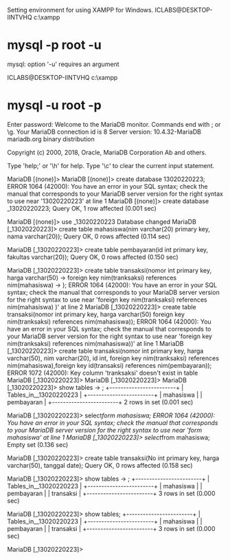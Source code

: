 
Setting environment for using XAMPP for Windows.
ICLABS@DESKTOP-IINTVHQ c:\xampp
# mysql -p root -u
mysql: option '-u' requires an argument

ICLABS@DESKTOP-IINTVHQ c:\xampp
# mysql -u root -p
Enter password:
Welcome to the MariaDB monitor.  Commands end with ; or \g.
Your MariaDB connection id is 8
Server version: 10.4.32-MariaDB mariadb.org binary distribution

Copyright (c) 2000, 2018, Oracle, MariaDB Corporation Ab and others.

Type 'help;' or '\h' for help. Type '\c' to clear the current input statement.

MariaDB [(none)]>
MariaDB [(none)]> create database 13020220223;
ERROR 1064 (42000): You have an error in your SQL syntax; check the manual that corresponds to your MariaDB server version for the right syntax to use near '13020220223' at line 1
MariaDB [(none)]> create database _13020220223;
Query OK, 1 row affected (0.001 sec)

MariaDB [(none)]> use _13020220223
Database changed
MariaDB [_13020220223]> create table mahasiswa(nim varchar(20) primary key, nama varchar(20));
Query OK, 0 rows affected (0.114 sec)

MariaDB [_13020220223]> create table pembayaran(id int primary key, fakultas varchar(20));
Query OK, 0 rows affected (0.150 sec)

MariaDB [_13020220223]> create table transaksi(nomor int primary key, harga varchar(50)
    -> foreign key nim(tranksaksi) references nim(mahasiswa)
    -> );
ERROR 1064 (42000): You have an error in your SQL syntax; check the manual that corresponds to your MariaDB server version for the right syntax to use near 'foreign key nim(tranksaksi) references nim(mahasiswa)
)' at line 2
MariaDB [_13020220223]> create table transaksi(nomor int primary key, harga varchar(50) foreign key nim(tranksaksi) references nim(mahasiswa));
ERROR 1064 (42000): You have an error in your SQL syntax; check the manual that corresponds to your MariaDB server version for the right syntax to use near 'foreign key nim(tranksaksi) references nim(mahasiswa))' at line 1
MariaDB [_13020220223]> create table transaksi(nomor int primary key, harga varchar(50), nim varchar(20), id int, foreign key nim(tranksaksi) references nim(mahasiswa),foreign key id(transaksi) references nim(pembayaran));
ERROR 1072 (42000): Key column 'tranksaksi' doesn't exist in table
MariaDB [_13020220223]>
MariaDB [_13020220223]>
MariaDB [_13020220223]> show tables
    -> ;
+------------------------+
| Tables_in__13020220223 |
+------------------------+
| mahasiswa              |
| pembayaran             |
+------------------------+
2 rows in set (0.001 sec)

MariaDB [_13020220223]> select*form mahasiswa;
ERROR 1064 (42000): You have an error in your SQL syntax; check the manual that corresponds to your MariaDB server version for the right syntax to use near 'form mahasiswa' at line 1
MariaDB [_13020220223]> select*from mahasiswa;
Empty set (0.136 sec)

MariaDB [_13020220223]> create table transaksi(No int primary key, harga varchar(50), tanggal date);
Query OK, 0 rows affected (0.158 sec)

MariaDB [_13020220223]> show tables
    -> ;
+------------------------+
| Tables_in__13020220223 |
+------------------------+
| mahasiswa              |
| pembayaran             |
| transaksi              |
+------------------------+
3 rows in set (0.000 sec)

MariaDB [_13020220223]> show tables;
+------------------------+
| Tables_in__13020220223 |
+------------------------+
| mahasiswa              |
| pembayaran             |
| transaksi              |
+------------------------+
3 rows in set (0.000 sec)

MariaDB [_13020220223]>
